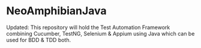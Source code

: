 # NeoAmphibianJava
Updated: This repository will hold the Test Automation Framework combining Cucumber, TestNG, Selenium &amp; Appium using Java which can be used for BDD &amp; TDD both.
